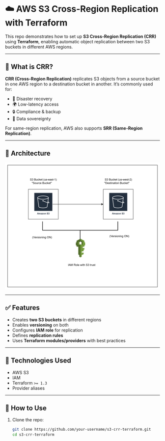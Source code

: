 # ☁️ AWS S3 Cross-Region Replication with Terraform

This repo demonstrates how to set up **S3 Cross-Region Replication (CRR)** using **Terraform**, enabling automatic object replication between two S3 buckets in different AWS regions.

---

## 📌 What is CRR?

**CRR (Cross-Region Replication)** replicates S3 objects from a source bucket in one AWS region to a destination bucket in another. It’s commonly used for:

- 🔁 Disaster recovery  
- 🌍 Low-latency access  
- 🔒 Compliance & backup  
- 🎯 Data sovereignty

For same-region replication, AWS also supports **SRR (Same-Region Replication)**.

---

## 🧱 Architecture

![alt text](diagrams/image.png)


---

## ✅ Features

- Creates **two S3 buckets** in different regions
- Enables **versioning** on both
- Configures **IAM role** for replication
- Defines **replication rules**
- Uses **Terraform modules/providers** with best practices

---

## 🧩 Technologies Used

- AWS S3
- IAM
- Terraform `>= 1.3`
- Provider aliases

---

## 🚀 How to Use

1. Clone the repo:
   ```bash
   git clone https://github.com/your-username/s3-crr-terraform.git
   cd s3-crr-terraform
